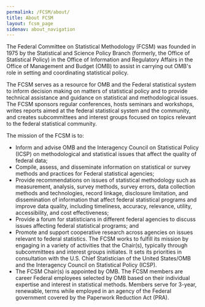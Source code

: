 ```yaml
---
permalink: /FCSM/about/
title: About FCSM
layout: fcsm_page
sidenav: about_navigation
---
```

<p>The Federal Committee on Statistical Methodology (FCSM) was founded in 1975 by the  Statistical and Science Policy Branch (formerly, the Office of Statistical Policy) in the Office of Information and Regulatory Affairs in the Office of Management and Budget (OMB) to assist in carrying out OMB's role in setting and coordinating statistical policy.</p>
<p>The FCSM serves as a resource for OMB and the Federal statistical system to inform decision making on matters of statistical policy and to provide technical assistance and guidance on statistical and methodological issues. The FCSM sponsors regular conferences, hosts seminars and workshops, writes reports aimed at the federal statistical system and the community, and creates subcommittees and interest groups focused on topics relevant to the federal statistical community. </p>
<p> The mission of the FCSM is to:</p>
<ul>
  <li> Inform and advise OMB and the Interagency Council on Statistical Policy (ICSP) on methodological and statistical issues that affect the quality of federal data;</li>
  <li>Compile, assess, and disseminate information on statistical or survey methods and practices for Federal statistical agencies;</li>
  <li>Provide recommendations on issues of statistical methodology such as measurement, analysis, survey methods, survey errors, data collection methods and technologies, record linkage, disclosure limitation, and dissemination of information that affect federal statistical programs and improve data quality, including timeliness, accuracy, relevance, utility, accessibility, and cost effectiveness;</li>
  <li>Provide a forum for statisticians in different federal agencies to discuss issues affecting federal statistical programs; and</li>
  <li>Promote and support cooperative research across agencies on issues relevant to federal statistics. The FCSM works to fulfill its mission by engaging in a variety of activities that the Chair(s), typically through subcommittees and interest groups initiates.  It sets its priorities in consultation with the U.S. Chief Statistician of the United States/OMB and the Interagency Council on Statistical Policy (ICSP).</li>
  <li> The FCSM Chair(s) is appointed by OMB. The FCSM members are career Federal employees selected by OMB based on their individual expertise and interest in statistical methods. Members serve for 3-year, renewable, terms while employed in an agency of the Federal government covered by the Paperwork Reduction Act (PRA). </li>
</ul>